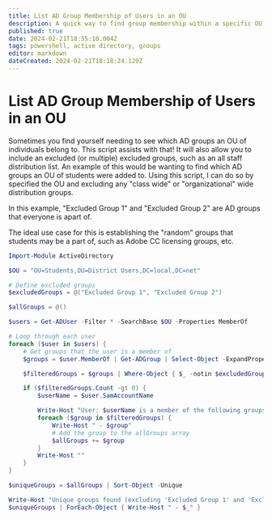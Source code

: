 ```yaml
---
title: List AD Group Membership of Users in an OU
description: A quick way to find group membership within a specific OU.
published: true
date: 2024-02-21T18:55:10.004Z
tags: powershell, active directory, groups
editor: markdown
dateCreated: 2024-02-21T18:18:24.129Z
---
```


# List AD Group Membership of Users in an OU
Sometimes you find yourself needing to see which AD groups an OU of individuals belong to. This script assists with that! It will also allow you to include an excluded (or multiple) excluded groups, such as an all staff distribution list. An example of this would be wanting to find which AD groups an OU of students were added to. Using this script, I can do so by specified the OU and excluding any "class wide" or "organizational" wide distribution groups. 

In this example, "Excluded Group 1" and "Excluded Group 2" are AD groups that everyone is apart of. 

The ideal use case for this is establishing the "random" groups that students may be a part of, such as Adobe CC licensing groups, etc.

```powershell
Import-Module ActiveDirectory

$OU = "OU=Students,OU=District Users,DC=local,DC=net"

# Define excluded groups
$excludedGroups = @("Excluded Group 1", "Excluded Group 2")

$allGroups = @()

$users = Get-ADUser -Filter * -SearchBase $OU -Properties MemberOf

# Loop through each user
foreach ($user in $users) {
    # Get groups that the user is a member of
    $groups = $user.MemberOf | Get-ADGroup | Select-Object -ExpandProperty Name

    $filteredGroups = $groups | Where-Object { $_ -notin $excludedGroups }

    if ($filteredGroups.Count -gt 0) {
        $userName = $user.SamAccountName

        Write-Host "User: $userName is a member of the following groups:"
        foreach ($group in $filteredGroups) {
            Write-Host " - $group"
            # Add the group to the allGroups array
            $allGroups += $group
        }
        Write-Host ""
    }
}

$uniqueGroups = $allGroups | Sort-Object -Unique

Write-Host "Unique groups found (excluding 'Excluded Group 1' and 'Excluded Group 2'):"
$uniqueGroups | ForEach-Object { Write-Host " - $_" }